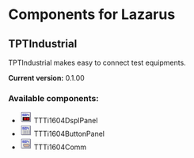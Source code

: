 # Components for Lazarus

## TPTIndustrial

TPTIndustrial makes easy to connect test equipments.

**Current version:** 0.1.00

### Available components:
 - ![TTTi1604DsplPanel](TPTIndustrial/resources/TTTi1604DsplPanel.png) TTTi1604DsplPanel
 - ![TTTi1604ButtonlPanel](TPTIndustrial/resources/TTTi1604ButtonPanel.png) TTTi1604ButtonPanel
 - ![TTTi1604Comm](TPTIndustrial/resources/TTti1604Comm.png) TTTi1604Comm
